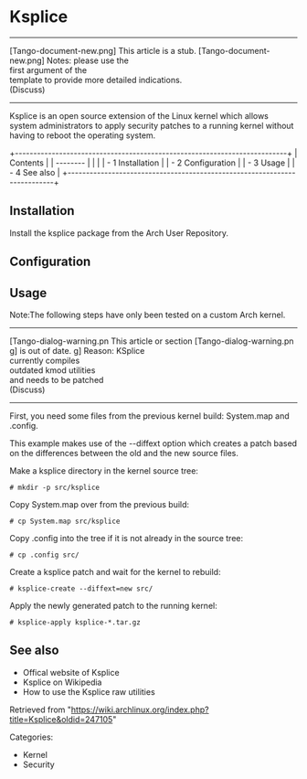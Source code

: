 Ksplice
=======

  ------------------------ ------------------------ ------------------------
  [Tango-document-new.png] This article is a stub.  [Tango-document-new.png]
                           Notes: please use the    
                           first argument of the    
                           template to provide more 
                           detailed indications.    
                           (Discuss)                
  ------------------------ ------------------------ ------------------------

Ksplice is an open source extension of the Linux kernel which allows
system administrators to apply security patches to a running kernel
without having to reboot the operating system.

+--------------------------------------------------------------------------+
| Contents                                                                 |
| --------                                                                 |
|                                                                          |
| -   1 Installation                                                       |
| -   2 Configuration                                                      |
| -   3 Usage                                                              |
| -   4 See also                                                           |
+--------------------------------------------------------------------------+

Installation
------------

Install the ksplice package from the Arch User Repository.

Configuration
-------------

Usage
-----

Note:The following steps have only been tested on a custom Arch kernel.

  ------------------------ ------------------------ ------------------------
  [Tango-dialog-warning.pn This article or section  [Tango-dialog-warning.pn
  g]                       is out of date.          g]
                           Reason: KSplice          
                           currently compiles       
                           outdated kmod utilities  
                           and needs to be patched  
                           (Discuss)                
  ------------------------ ------------------------ ------------------------

First, you need some files from the previous kernel build: System.map
and .config.

This example makes use of the --diffext option which creates a patch
based on the differences between the old and the new source files.

Make a ksplice directory in the kernel source tree:

    # mkdir -p src/ksplice

Copy System.map over from the previous build:

    # cp System.map src/ksplice

Copy .config into the tree if it is not already in the source tree:

    # cp .config src/

Create a ksplice patch and wait for the kernel to rebuild:

    # ksplice-create --diffext=new src/

Apply the newly generated patch to the running kernel:

    # ksplice-apply ksplice-*.tar.gz

See also
--------

-   Offical website of Ksplice
-   Ksplice on Wikipedia
-   How to use the Ksplice raw utilities

Retrieved from
"https://wiki.archlinux.org/index.php?title=Ksplice&oldid=247105"

Categories:

-   Kernel
-   Security
